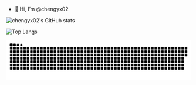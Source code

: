 - 👋 Hi, I’m @chengyx02

![chengyx02's GitHub stats](https://github-readme-stats-three-psi-21.vercel.app/api?username=chengyx02&show_icons=true&hide=stars,prs,issues&include_all_commits=true)

![Top Langs](https://github-readme-stats-three-psi-21.vercel.app/api/top-langs/?username=chengyx02)

![chengyx02's contribution graph](https://raw.githubusercontent.com/chengyx02/chengyx02/output/github-contribution-grid-snake.svg)

<!---
chengyx02/chengyx02 is a ✨ special ✨ repository because its `README.md` (this file) appears on your GitHub profile.
You can click the Preview link to take a look at your changes.
--->
